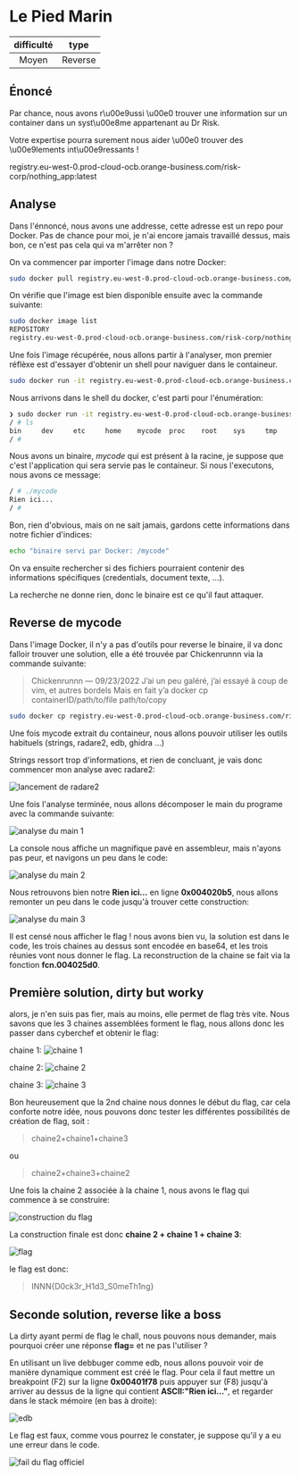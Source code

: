 # Le Pied Marin

|difficulté|type|
|:---:|:---:|
|Moyen|Reverse|

## Énoncé
Par chance, nous avons r\u00e9ussi \u00e0 trouver une information sur un container dans un syst\u00e8me appartenant au Dr Risk.



Votre expertise pourra surement nous aider \u00e0 trouver des \u00e9lements int\u00e9ressants !

registry.eu-west-0.prod-cloud-ocb.orange-business.com/risk-corp/nothing_app:latest

## Analyse

Dans l'énnoncé, nous avons une addresse, cette adresse est un repo pour Docker. Pas de chance pour moi, je n'ai encore jamais travaillé dessus, mais bon, ce n'est pas cela qui va m'arrêter non ?

On va commencer par importer l'image dans notre Docker:

```bash
sudo docker pull registry.eu-west-0.prod-cloud-ocb.orange-business.com/risk-corp/nothing_app:latest
```

On vérifie que l'image est bien disponible ensuite avec la commande suivante:

```bash
sudo docker image list
REPOSITORY                                                                    TAG       IMAGE ID       CREATED         SIZE
registry.eu-west-0.prod-cloud-ocb.orange-business.com/risk-corp/nothing_app   latest    2899bf5af390   2 months ago    2.38MB
```

Une fois l'image récupérée, nous allons partir à l'analyser, mon premier réflèxe est d'essayer d'obtenir un shell pour naviguer dans le containeur.

```bash
sudo docker run -it registry.eu-west-0.prod-cloud-ocb.orange-business.com/risk-corp/nothing_app sh
```

Nous arrivons dans le shell du docker, c'est parti pour l'énumération:

```bash
❯ sudo docker run -it registry.eu-west-0.prod-cloud-ocb.orange-business.com/risk-corp/nothing_app sh
/ # ls
bin     dev     etc     home    mycode  proc    root    sys     tmp     usr     var
/ # 
```

Nous avons un binaire, *mycode* qui est présent à la racine, je suppose que c'est l'application qui sera servie pas le containeur.
Si nous l'executons, nous avons ce message:

```bash 
/ # ./mycode 
Rien ici...
/ # 
```

Bon, rien d'obvious, mais on ne sait jamais, gardons cette informations dans notre fichier d'indices:

```bash
echo "binaire servi par Docker: /mycode"
```

On va ensuite rechercher si des fichiers pourraient contenir des informations spécifiques (credentials, document texte, …).

La recherche ne donne rien, donc le binaire est ce qu'il faut attaquer.

## Reverse de mycode

Dans l'image Docker, il n'y a pas d'outils pour reverse le binaire, il va donc falloir trouver une solution, elle a été trouvée par Chickenrunnn via la commande suivante:

>Chickenrunnn — 09/23/2022
>J’ai un peu galéré, j’ai essayé à coup de vim, et autres bordels
>Mais en fait y’a
>docker cp containerID/path/to/file path/to/copy
```bash
sudo docker cp registry.eu-west-0.prod-cloud-ocb.orange-business.com/risk-corp/nothing_app/mycode .
```

Une fois mycode extrait du containeur, nous allons pouvoir utiliser les outils habituels (strings, radare2, edb, ghidra …)

Strings ressort trop d'informations, et rien de concluant, je vais donc commencer mon analyse avec radare2:

![lancement de radare2](./IMG/radare-1.png)

Une fois l'analyse terminée, nous allons décomposer le main du programe avec la commande suivante:

![analyse du main 1](./IMG/radare-2.png)

La console nous affiche un magnifique pavé en assembleur, mais n'ayons pas peur, et navigons un peu dans le code:

![analyse du main 2](./IMG/radare-3.png)

Nous retrouvons bien notre **Rien ici…** en ligne **0x004020b5**, nous allons remonter un peu dans le code jusqu'à trouver cette construction:

![analyse du main 3](./IMG/radare-4.png)

Il est censé nous afficher le flag ! nous avons bien vu, la solution est dans le code, les trois chaines au dessus sont encodée en base64, et les trois réunies vont nous donner le flag.
La reconstruction de la chaine se fait via la fonction **fcn.004025d0**.

## Première solution, dirty but worky

alors, je n'en suis pas fier, mais au moins, elle permet de flag très vite. Nous savons que les 3 chaines assemblées forment le flag, nous allons donc les passer dans cyberchef et obtenir le flag:

chaine 1:
![chaine 1](./IMG/base-1.png)

chaine 2:
![chaine 2](./IMG/base-2.png)

chaine 3:
![chaine 3](./IMG/base-3.png)

Bon heureusement que la 2nd chaine nous donnes le début du flag, car cela conforte notre idée, nous pouvons donc tester les différentes possibilités de création de flag, soit :

>chaine2+chaine1+chaine3

ou 

>chaine2+chaine3+chaine2

Une fois la chaine 2 associée à la chaine 1, nous avons le flag qui commence à se construire:

![construction du flag](./IMG/base-4.png)

La construction finale est donc **chaine 2 + chaine 1 + chaine 3**:

![flag](./IMG/base-final.png)

le flag est donc:
>INNN{D0ck3r_H1d3_S0meTh1ng}

## Seconde solution, reverse like a boss

La dirty ayant permi de flag le chall, nous pouvons nous demander, mais pourquoi créer une réponse **flag=** et ne pas l'utiliser ?

En utilisant un live debbuger comme edb, nous allons pouvoir voir de manière dynamique comment est créé le flag.
Pour cela il faut mettre un breakpoint (F2) sur la ligne **0x00401f78** puis appuyer sur (F8) jusqu'à arriver au dessus de la ligne qui contient **ASCII:"Rien ici…"**, et regarder dans le stack mémoire (en bas à droite):

![edb](./IMG/edb.png)

Le flag est faux, comme vous pourrez le constater, je suppose qu'il y a eu une erreur dans le code.

![fail du flag officiel](./IMG/erreur.png)
